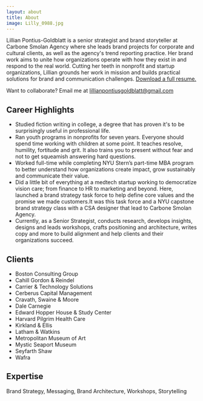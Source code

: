 ```yaml
---
layout: about
title: About
image: Lilly_0988.jpg
---
```

Lillian Pontius-Goldblatt is a senior strategist and brand storyteller at Carbone Smolan Agency where she leads brand projects for corporate and cultural clients, as well as the agency's trend reporting practice. Her brand work aims to unite how organizations operate with how they exist in and respond to the real world. Cutting her teeth in nonprofit and startup organizations, Lillian grounds her work in mission and builds practical solutions for brand and communication challenges. [Download a full resume.](/assets/LPGResume.pdf)

Want to collaborate? Email me at [lillianpontiusgoldblatt@gmail.com](mailto:lillianpontiusgoldblatt@gmail.com)

## Career Highlights
- Studied fiction writing in college, a degree that has proven it's to be surprisingly useful in professional life.
- Ran youth programs in nonprofits for seven years. Everyone should spend time working with children at some point. It teaches resolve, humility, fortitude and grit. It also trains you to present without fear and not to get squeamish answering hard questions.
- Worked full-time while completing NYU Stern’s part-time MBA program to better understand how organizations create impact, grow sustainably and communicate their value.
- Did a little bit of everything at a medtech startup working to democratize vision care; from finance to HR to marketing and beyond. Here, launched a brand strategy task force to help define core values and the promise we made customers.It was this task force and a NYU capstone brand strategy class with a CSA designer that lead to Carbone Smolan Agency.
- Currently, as a Senior Strategist, conducts research, develops insights, designs and leads workshops, crafts positioning and architecture, writes copy and more to build alignment and help clients and their organizations succeed.

## Clients
- Boston Consulting Group
- Cahill Gordon & Reindel
- Carrier & Technology Solutions
- Cerberus Capital Management
- Cravath, Swaine & Moore
- Dale Carnegie
- Edward Hopper House & Study Center
- Harvard Pilgrim Health Care
- Kirkland & Ellis
- Latham & Watkins
- Metropolitan Museum of Art
- Mystic Seaport Museum
- Seyfarth Shaw
- Wafra

## Expertise
Brand Strategy, Messaging, Brand Architecture, Workshops, Storytelling
